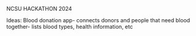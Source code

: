 NCSU HACKATHON 2024

Ideas:
Blood donation app- connects donors and people that need blood together- lists blood types, health information, etc

